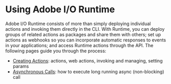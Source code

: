 # Using Adobe I/O Runtime

Adobe I/O Runtime consists of more than simply deploying individual actions and invoking them directly in the CLI. With Runtime, you can deploy groups of related actions as packages and share them with others; set up actions as webhooks so you can incorporate automatic responses to events in your applications; and access Runtime actions through the API. The following pages guide you through the process:

* [Creating Actions](creating-actions.md): actions, web actions, invoking and managing, setting params
* [Asynchronous Calls](asynchronous-calls.md): how to execute long running async (non-blocking) call
